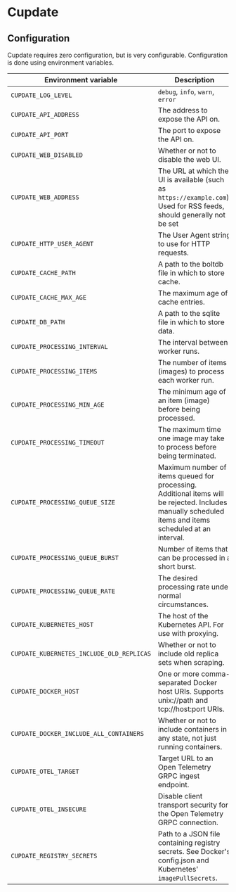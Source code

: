 # Cupdate

## Configuration

Cupdate requires zero configuration, but is very configurable. Configuration is
done using environment variables.

| Environment variable                      | Description                                                                                                                                             | Default                         |
| ----------------------------------------- | ------------------------------------------------------------------------------------------------------------------------------------------------------- | ------------------------------- |
| `CUPDATE_LOG_LEVEL`                       | `debug`, `info`, `warn`, `error`                                                                                                                        | `info`                          |
| `CUPDATE_API_ADDRESS`                     | The address to expose the API on.                                                                                                                       | `0.0.0.0`                       |
| `CUPDATE_API_PORT`                        | The port to expose the API on.                                                                                                                          | `8080`                          |
| `CUPDATE_WEB_DISABLED`                    | Whether or not to disable the web UI.                                                                                                                   | `false`                         |
| `CUPDATE_WEB_ADDRESS`                     | The URL at which the UI is available (such as `https://example.com`). Used for RSS feeds, should generally not be set                                   | Automatically resolved          |
| `CUPDATE_HTTP_USER_AGENT`                 | The User Agent string to use for HTTP requests.                                                                                                         | `Cupdate/1.0`                   |
| `CUPDATE_CACHE_PATH`                      | A path to the boltdb file in which to store cache.                                                                                                      | `cachev1.boltdb`                |
| `CUPDATE_CACHE_MAX_AGE`                   | The maximum age of cache entries.                                                                                                                       | `24h`                           |
| `CUPDATE_DB_PATH`                         | A path to the sqlite file in which to store data.                                                                                                       | `dbv1.sqlite`                   |
| `CUPDATE_PROCESSING_INTERVAL`             | The interval between worker runs.                                                                                                                       | `1h`                            |
| `CUPDATE_PROCESSING_ITEMS`                | The number of items (images) to process each worker run.                                                                                                | `10`                            |
| `CUPDATE_PROCESSING_MIN_AGE`              | The minimum age of an item (image) before being processed.                                                                                              | `72h`                           |
| `CUPDATE_PROCESSING_TIMEOUT`              | The maximum time one image may take to process before being terminated.                                                                                 | `2m`                            |
| `CUPDATE_PROCESSING_QUEUE_SIZE`           | Maximum number of items queued for processing. Additional items will be rejected. Includes manually scheduled items and items scheduled at an interval. | `50`                            |
| `CUPDATE_PROCESSING_QUEUE_BURST`          | Number of items that can be processed in a short burst.                                                                                                 | `10`                            |
| `CUPDATE_PROCESSING_QUEUE_RATE`           | The desired processing rate under normal circumstances.                                                                                                 | `1m`                            |
| `CUPDATE_KUBERNETES_HOST`                 | The host of the Kubernetes API. For use with proxying.                                                                                                  | Required to use Kubernetes.     |
| `CUPDATE_KUBERNETES_INCLUDE_OLD_REPLICAS` | Whether or not to include old replica sets when scraping.                                                                                               | `false`                         |
| `CUPDATE_DOCKER_HOST`                     | One or more comma-separated Docker host URIs. Supports unix://path and tcp://host:port URIs.                                                            | Required to use Docker.         |
| `CUPDATE_DOCKER_INCLUDE_ALL_CONTAINERS`   | Whether or not to include containers in any state, not just running containers.                                                                         | `false`                         |
| `CUPDATE_OTEL_TARGET`                     | Target URL to an Open Telemetry GRPC ingest endpoint.                                                                                                   | Required to use Open Telemetry. |
| `CUPDATE_OTEL_INSECURE`                   | Disable client transport security for the Open Telemetry GRPC connection.                                                                               | `false`                         |
| `CUPDATE_REGISTRY_SECRETS`                | Path to a JSON file containing registry secrets. See Docker's config.json and Kubernetes' `imagePullSecrets`.                                           | None                            |

